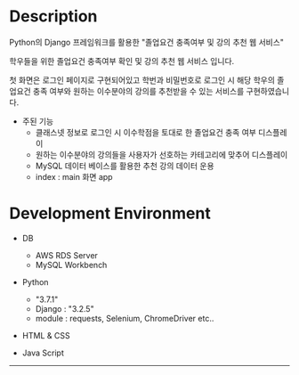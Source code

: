 # Description


Python의 Django 프레임워크를 활용한 "졸업요건 충족여부 및 강의 추천 웹 서비스"

 학우들을 위한 졸업요건 충족여부 확인 및 강의 추천 웹 서비스 입니다.

 첫 화면은 로그인 페이지로 구현되어있고 학번과 비밀번호로 로그인 시 해당 학우의 졸업요건 충족 여부와
원하는 이수분야의 강의를 추천받을 수 있는 서비스를 구현하였습니다.




- 주된 기능
    - 클래스넷 정보로 로그인 시 이수학점을 토대로 한 졸업요건 충족 여부 디스플레이
    - 원하는 이수분야의 강의들을 사용자가 선호하는 카테고리에 맞추어 디스플레이
    - MySQL 데이터 베이스를 활용한 추천 강의 데이터 운용
    - index : main 화면 app
    
# Development Environment

- DB
    - AWS RDS Server
    - MySQL Workbench
    

- Python
    - "3.7.1"
    - Django : "3.2.5"
    - module : requests, Selenium, ChromeDriver etc..


- HTML & CSS
- Java Script
---
